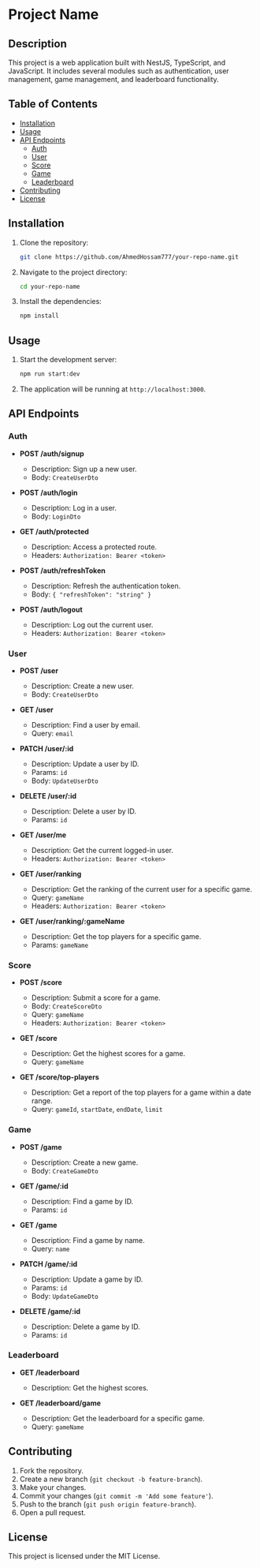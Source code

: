 # Project Name

## Description

This project is a web application built with NestJS, TypeScript, and JavaScript. It includes several modules such as authentication, user management, game management, and leaderboard functionality.

## Table of Contents

- [Installation](#installation)
- [Usage](#usage)
- [API Endpoints](#api-endpoints)
  - [Auth](#auth)
  - [User](#user)
  - [Score](#score)
  - [Game](#game)
  - [Leaderboard](#leaderboard)
- [Contributing](#contributing)
- [License](#license)

## Installation

1. Clone the repository:
    ```bash
    git clone https://github.com/AhmedHossam777/your-repo-name.git
    ```
2. Navigate to the project directory:
    ```bash
    cd your-repo-name
    ```
3. Install the dependencies:
    ```bash
    npm install
    ```

## Usage

1. Start the development server:
    ```bash
    npm run start:dev
    ```
2. The application will be running at `http://localhost:3000`.

## API Endpoints

### Auth

- **POST /auth/signup**
  - Description: Sign up a new user.
  - Body: `CreateUserDto`

- **POST /auth/login**
  - Description: Log in a user.
  - Body: `LoginDto`

- **GET /auth/protected**
  - Description: Access a protected route.
  - Headers: `Authorization: Bearer <token>`

- **POST /auth/refreshToken**
  - Description: Refresh the authentication token.
  - Body: `{ "refreshToken": "string" }`

- **POST /auth/logout**
  - Description: Log out the current user.
  - Headers: `Authorization: Bearer <token>`

### User

- **POST /user**
  - Description: Create a new user.
  - Body: `CreateUserDto`

- **GET /user**
  - Description: Find a user by email.
  - Query: `email`

- **PATCH /user/:id**
  - Description: Update a user by ID.
  - Params: `id`
  - Body: `UpdateUserDto`

- **DELETE /user/:id**
  - Description: Delete a user by ID.
  - Params: `id`

- **GET /user/me**
  - Description: Get the current logged-in user.
  - Headers: `Authorization: Bearer <token>`

- **GET /user/ranking**
  - Description: Get the ranking of the current user for a specific game.
  - Query: `gameName`
  - Headers: `Authorization: Bearer <token>`

- **GET /user/ranking/:gameName**
  - Description: Get the top players for a specific game.
  - Params: `gameName`

### Score

- **POST /score**
    - Description: Submit a score for a game.
    - Body: `CreateScoreDto`
    - Query: `gameName`
    - Headers: `Authorization: Bearer <token>`

- **GET /score**
    - Description: Get the highest scores for a game.
    - Query: `gameName`

- **GET /score/top-players**
    - Description: Get a report of the top players for a game within a date range.
    - Query: `gameId`, `startDate`, `endDate`, `limit`

### Game

- **POST /game**
  - Description: Create a new game.
  - Body: `CreateGameDto`

- **GET /game/:id**
  - Description: Find a game by ID.
  - Params: `id`

- **GET /game**
  - Description: Find a game by name.
  - Query: `name`

- **PATCH /game/:id**
  - Description: Update a game by ID.
  - Params: `id`
  - Body: `UpdateGameDto`

- **DELETE /game/:id**
  - Description: Delete a game by ID.
  - Params: `id`

### Leaderboard

- **GET /leaderboard**
  - Description: Get the highest scores.

- **GET /leaderboard/game**
  - Description: Get the leaderboard for a specific game.
  - Query: `gameName`

## Contributing

1. Fork the repository.
2. Create a new branch (`git checkout -b feature-branch`).
3. Make your changes.
4. Commit your changes (`git commit -m 'Add some feature'`).
5. Push to the branch (`git push origin feature-branch`).
6. Open a pull request.

## License

This project is licensed under the MIT License.